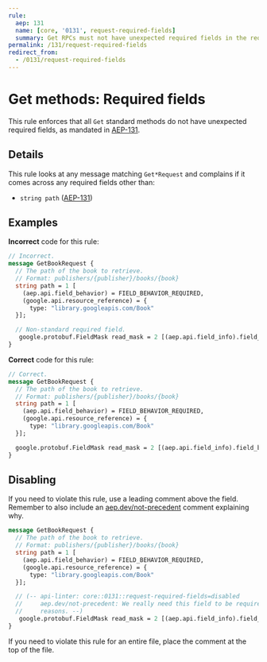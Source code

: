 ```yaml
---
rule:
  aep: 131
  name: [core, '0131', request-required-fields]
  summary: Get RPCs must not have unexpected required fields in the request.
permalink: /131/request-required-fields
redirect_from:
  - /0131/request-required-fields
---
```


# Get methods: Required fields

This rule enforces that all `Get` standard methods do not have unexpected
required fields, as mandated in [AEP-131][].

## Details

This rule looks at any message matching `Get*Request` and complains if it
comes across any required fields other than:

- `string path` ([AEP-131][])

## Examples

**Incorrect** code for this rule:

```proto
// Incorrect.
message GetBookRequest {
  // The path of the book to retrieve.
  // Format: publishers/{publisher}/books/{book}
  string path = 1 [
    (aep.api.field_behavior) = FIELD_BEHAVIOR_REQUIRED,
    (google.api.resource_reference) = {
      type: "library.googleapis.com/Book"
  }];

  // Non-standard required field.
   google.protobuf.FieldMask read_mask = 2 [(aep.api.field_info).field_behavior = FIELD_BEHAVIOR_REQUIRED];
}
```

**Correct** code for this rule:

```proto
// Correct.
message GetBookRequest {
  // The path of the book to retrieve.
  // Format: publishers/{publisher}/books/{book}
  string path = 1 [
    (aep.api.field_behavior) = FIELD_BEHAVIOR_REQUIRED,
    (google.api.resource_reference) = {
      type: "library.googleapis.com/Book"
  }];

  google.protobuf.FieldMask read_mask = 2 [(aep.api.field_info).field_behavior = OPTIONAL];
}
```

## Disabling

If you need to violate this rule, use a leading comment above the field.
Remember to also include an [aep.dev/not-precedent][] comment explaining why.

```proto
message GetBookRequest {
  // The path of the book to retrieve.
  // Format: publishers/{publisher}/books/{book}
  string path = 1 [
    (aep.api.field_behavior) = FIELD_BEHAVIOR_REQUIRED,
    (google.api.resource_reference) = {
      type: "library.googleapis.com/Book"
  }];

  // (-- api-linter: core::0131::request-required-fields=disabled
  //     aep.dev/not-precedent: We really need this field to be required because
  //     reasons. --)
   google.protobuf.FieldMask read_mask = 2 [(aep.api.field_info).field_behavior = FIELD_BEHAVIOR_REQUIRED];
}
```

If you need to violate this rule for an entire file, place the comment at the
top of the file.

[aep-131]: https://aep.dev/131
[aep.dev/not-precedent]: https://aep.dev/not-precedent
